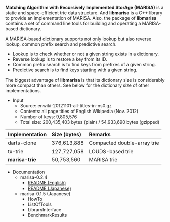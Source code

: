 **Matching Algorithm with Recursively Implemented StorAge (MARISA)** is a static and space-efficient trie data structure. And **libmarisa** is a C++ library to provide an implementation of MARISA. Also, the package of **libmarisa** contains a set of command line tools for building and operating a MARISA-based dictionary.

A MARISA-based dictionary supports not only lookup but also reverse lookup, common prefix search and predictive search.

  * Lookup is to check whether or not a given string exists in a dictionary.
  * Reverse lookup is to restore a key from its ID.
  * Common prefix search is to find keys from prefixes of a given string.
  * Predictive search is to find keys starting with a given string.

The biggest advantage of **libmarisa** is that its dictionary size is considerably more compact than others. See below for the dictionary size of other implementations.

  * Input
    * Source: enwiki-20121101-all-titles-in-ns0.gz
    * Contents: all page titles of English Wikipedia (Nov. 2012)
    * Number of keys: 9,805,576
    * Total size: 200,435,403 bytes (plain) / 54,933,690 bytes (gzipped)

| **Implementation** | **Size (bytes)** | **Remarks**                   |
|:-------------------|:-----------------|:------------------------------|
|  darts-clone       |   376,613,888    | Compacted double-array trie   |
|  tx-trie           |   127,727,058    | LOUDS-based trie              |
| **marisa-trie**    |    50,753,560    | MARISA trie                   |

  * Documentation
    * marisa-0.2.4
      * [README (English)](http://marisa-trie.googlecode.com/svn/trunk/docs/readme.en.html)
      * [README (Japanese)](http://marisa-trie.googlecode.com/svn/trunk/docs/readme.ja.html)
    * marisa-0.1.5 (Japanese)
      * HowTo
      * ListOfTools
      * LibraryInterface
      * BenchmarkResults